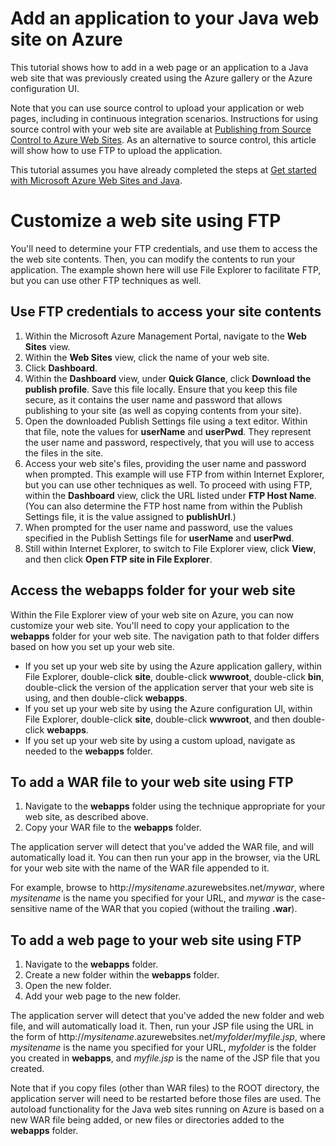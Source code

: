 <properties linkid="develop-java-tutorials-web-site-add-app" urlDisplayName="Add an application to your Java web site" pageTitle="Add an application to your Java web site" metaKeywords="" description="This tutorial shows you how to add a page or application to your Java web site on Microsoft Azure." metaCanonical="" services="web-sites" documentationCenter="Java" title="Add an application to your Java web site" videoId="" scriptId="" authors="waltpo" solutions="" manager="keboyd" editor="mollybos" />

# Add an application to your Java web site on Azure

This tutorial shows how to add in a web page or an application to a Java web site that was previously created using the Azure gallery or the Azure configuration UI.

Note that you can use source control to upload your application or web pages, including in continuous integration scenarios. Instructions for using source control with your web site are available at [Publishing from Source Control to Azure Web Sites](../web-sites-publish-source-control). As an alternative to source control, this article will show how to use FTP to upload the application.

This tutorial assumes you have already completed the steps at [Get started with Microsoft Azure Web Sites and Java](../web-sites-java-get-started).

# Customize a web site using FTP
You'll need to determine your FTP credentials, and use them to access the the web site contents. Then, you can modify the contents to run your application. The example shown here will use File Explorer to facilitate FTP, but you can use other FTP techniques as well. 

## Use FTP credentials to access your site contents

1. Within the Microsoft Azure Management Portal, navigate to the **Web Sites** view.
2. Within the **Web Sites** view, click the name of your web site.
3. Click **Dashboard**.
4. Within the **Dashboard** view, under **Quick Glance**, click **Download the publish profile**. Save this file locally. Ensure that you keep this file secure, as it contains the user name and password that allows publishing to your site (as well as copying contents from your site).
5. Open the downloaded Publish Settings file using a text editor. Within that file, note the values for **userName** and **userPwd**. They represent the user name and password, respectively, that you will use to access the files in the site.
6. Access your web site's files, providing the user name and password when prompted. This example will use FTP from within Internet Explorer, but you can use other techniques as well. To proceed with using FTP, within the **Dashboard** view, click the URL listed under **FTP Host Name**. (You can also determine the FTP host name from within the Publish Settings file, it is the value assigned to **publishUrl**.) 
7. When prompted for the user name and password, use the values specified in the Publish Settings file for **userName** and **userPwd**. 
8. Still within Internet Explorer, to switch to File Explorer view, click **View**, and then click **Open FTP site in File Explorer**.

## Access the webapps folder for your web site

Within the File Explorer view of your web site on Azure, you can now customize your web site. You'll need to copy your application to the **webapps** folder for your web site. The navigation path to that folder differs based on how you set up your web site.

- If you set up your web site by using the Azure application gallery, within File Explorer, double-click **site**, double-click **wwwroot**, double-click **bin**, double-click the version of the application server that your web site is using, and then double-click **webapps**. 
- If you set up your web site by using the Azure configuration UI, within File Explorer, double-click **site**, double-click **wwwroot**, and then double-click **webapps**. 
- If you set up your web site by using a custom upload, navigate as needed to the **webapps** folder. 

## To add a WAR file to your web site using FTP

1. Navigate to the **webapps** folder using the technique appropriate for your web site, as described above.
2. Copy your WAR file to the **webapps** folder.

The application server will detect that you've added the WAR file, and will automatically load it. You can then run your app in the browser, via the URL for your web site with the name of the WAR file appended to it. 

For example, browse to http://*mysitename*.azurewebsites.net/*mywar*, where *mysitename* is the name you specified for your URL, and *mywar* is the case-sensitive name of the WAR that you copied (without the trailing **.war**).

## To add a web page to your web site using FTP
1. Navigate to the **webapps** folder. 
2. Create a new folder within the **webapps** folder.
3. Open the new folder.
4. Add your web page to the new folder. 
 
The application server will detect that you've added the new folder and web file, and will automatically load it. 
Then, run your JSP file using the URL in the form of http://*mysitename*.azurewebsites.net/*myfolder*/*myfile.jsp*, where *mysitename* is the name you specified for your URL, *myfolder* is the folder you created in **webapps**, and *myfile.jsp* is the name of the JSP file that you created.

Note that if you copy files (other than WAR files) to the ROOT directory, the application server will need to be restarted before those files are used. The autoload functionality for the Java web sites running on Azure is based on a new WAR file being added, or new files or directories added to the **webapps** folder.  


  